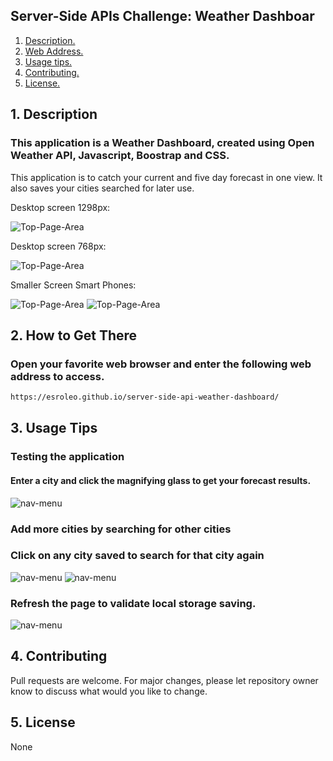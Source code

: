 ## Server-Side APIs Challenge: Weather Dashboar

1. [ Description. ](#desc)
2. [ Web Address. ](#web-address)
3. [ Usage tips. ](#usage)
4. [ Contributing. ](#contributing)
5. [ License. ](#license)

<a name="desc"></a>
## 1. Description

### This application is a Weather Dashboard, created using Open Weather API, Javascript, Boostrap and CSS.

This application is to catch your current and five day forecast in one view. It also saves your cities searched for later use.

Desktop screen 1298px:

![Top-Page-Area](./assets/images/landing-page-desktip-1298-plus.JPG?raw=true "landing-page-desktip-1298-plus")

Desktop screen 768px:

![Top-Page-Area](./assets/images/landing-page-desktip-768-less.JPG?raw=true "landing-page-desktip-768-lesss")

Smaller Screen Smart Phones:

![Top-Page-Area](./assets/images/landing-page-desktip-smartPhones-1.JPG?raw=true "landing-page-desktip-smartPhones-1")
![Top-Page-Area](./assets/images/landing-page-desktip-smartPhones-2.JPG?raw=true "landing-page-desktip-smartPhones-2")

<a name="web-address"></a>
## 2. How to Get There

### Open your favorite web browser and enter the following web address to access.

```html
https://esroleo.github.io/server-side-api-weather-dashboard/
```
<a name="usage"></a>
## 3. Usage Tips

### Testing the application

#### Enter a city and click the magnifying glass to get your forecast results.

![nav-menu](./assets/images/one-city-searched.JPG?raw=true "one-city-searched")

### Add more cities by searching for other cities
### Click on any city saved to search for that city again

![nav-menu](./assets/images/one-city-searched-2.JPG?raw=true "one-city-searched-2")
![nav-menu](./assets/images/one-city-searched-6.JPG?raw=true "one-city-searched-6")

### Refresh the page to validate local storage saving.

![nav-menu](./assets/images/refresh-clicked.JPG?raw=true "refresh-clicked")

<a name="contributing"></a>
## 4. Contributing
Pull requests are welcome. For major changes, please let repository owner know to discuss what would you like to change.

<a name="license"></a>
## 5. License
None
